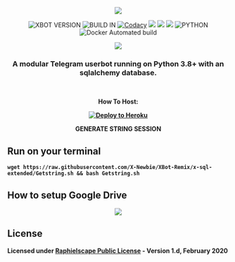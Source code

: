 <p align="center"><img src="https://telegra.ph/file/0705b18189a4163a94a4a.png"/></p>

<p align="center">
    <img alt="XBOT VERSION" src="https://img.shields.io/badge/XBOT%20VERSION-2.1-brightgreen"/>
    <img alt="BUILD IN" src="https://img.shields.io/badge/BUILD%20-17.08.2020-brightgreen"/>
    <a href="https://travis-ci.com/X-Newbie/XBot-Remix.svg?branch=x-sql-extended" /></a>
    <a href="https://app.codacy.com/gh/X-Newbie/XBot-Remix/dashboard"> <img src="https://img.shields.io/codacy/grade/a8f0747a964e4712818a28d2a7f4edd3?color=blue&logo=codacy&style=for-the-badge" alt="Codacy" /></a>
    <a href="https://github.com/X-Newbie/XBot-Remix"> <img src="https://img.shields.io/github/repo-size/X-Newbie/XBot-Remix?logo=github&style=for-the-badge" /></a>
    <a href="https://github.com/X-Newbie/XBot-Remix/network/members"> <img src="https://img.shields.io/github/forks/X-Newbie/XBot-Remix?logo=github&style=for-the-badge" /></a>
    <a href="https://pypi.org/project/Telethon/"> <img src="https://img.shields.io/pypi/v/telethon?label=telethon&logo=pypi&logoColor=white&style=for-the-badge" /></a>
    <img alt="PYTHON" src="https://img.shields.io/badge/PYTHON-v3.8.2-red?style=for-the-badge&logo=appveyor"/>
    <img alt="Docker Automated build" src="https://img.shields.io/docker/automated/xnewbie/xbot?color=g&label=DOCKER%20VESRION&logo=LATEST&logoColor=LATEST&style=for-the-badge"/>    
</p>

<p align="center">
<a href="https://t.me/XBOT_SUPPORT">   <img src="https://img.shields.io/badge/Join%20Channel-!-red " /></a>
</p>


<h3 align="center">A modular Telegram userbot running on Python 3.8+ with an sqlalchemy database.</h3>
<p align="center">&nbsp;</p>

<p align="center"><b>How To Host:</p>

<p align="center"><a href="https://heroku.com/deploy?template=https://github.com/X-Newbie/XBot-Remix/tree/x-sql-extended/"> <img src="https://www.herokucdn.com/deploy/button.svg" alt="Deploy to Heroku" /></a></p>

<p align="center"><b>GENERATE STRING SESSION</p>

## Run on your terminal
```
wget https://raw.githubusercontent.com/X-Newbie/XBot-Remix/x-sql-extended/Getstring.sh && bash Getstring.sh
```

## How to setup Google Drive
<p align="center"><a href="https://semawur.com/gGEs1KN"> <img src="https://raw.githubusercontent.com/X-Newbie/XBot-Remix/x-sql-extended/gd.png"/></a></p>

## License
Licensed under [Raphielscape Public License](https://github.com/X-Newbie/XBot-Remix/blob/x-sql-extended/LICENSE) - Version 1.d, February 2020
